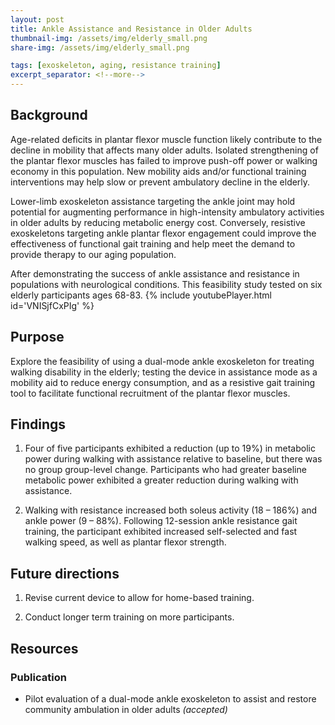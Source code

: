 ```yaml
---
layout: post
title: Ankle Assistance and Resistance in Older Adults
thumbnail-img: /assets/img/elderly_small.png
share-img: /assets/img/elderly_small.png

tags: [exoskeleton, aging, resistance training]
excerpt_separator: <!--more-->
---
```




## Background

Age-related deficits in plantar flexor muscle function likely contribute to the decline in mobility that affects many older adults. Isolated strengthening of the plantar flexor muscles has failed to improve push-off power or walking economy in this population. New mobility aids and/or functional training interventions may help slow or prevent ambulatory decline in the elderly.

Lower-limb exoskeleton assistance targeting the ankle joint may hold potential for augmenting performance in high-intensity ambulatory activities in older adults by reducing metabolic energy cost. Conversely, resistive exoskeletons targeting ankle plantar flexor engagement could improve the effectiveness of functional gait training and help meet the demand to provide therapy to our aging population.

<!--more-->

After demonstrating the success of ankle assistance and resistance in populations with neurological conditions. This feasibility study tested on six elderly participants ages 68-83.
{% include youtubePlayer.html id='VNISjfCxPIg' %}

## Purpose
Explore the feasibility of using a dual-mode ankle exoskeleton for treating walking disability in the elderly; testing the device in assistance mode as a mobility aid to reduce energy consumption, and as a resistive gait training tool to facilitate functional recruitment of the plantar flexor muscles. 


## Findings

1. Four of five participants exhibited a reduction (up to 19%) in metabolic power during walking with assistance relative to baseline, but there was no group group-level change. Participants who had greater baseline metabolic power exhibited a greater reduction during walking with assistance.

2. Walking with resistance increased both soleus activity (18 – 186%) and ankle power (9 – 88%). Following 12-session ankle resistance gait training, the participant exhibited increased self-selected and fast walking speed, as well as plantar flexor strength.

## Future directions

1. Revise current device to allow for home-based training.

2. Conduct longer term training on more participants.


## Resources

### Publication
- Pilot evaluation of a dual-mode ankle exoskeleton to assist and restore community ambulation in older adults *(accepted)*
